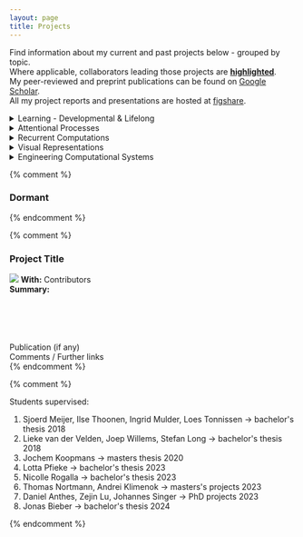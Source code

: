 ```yaml
---
layout: page
title: Projects
---
```


<p class="message">
  Find information about my current and past projects below - grouped by topic.<br>
  Where applicable, collaborators leading those projects are <b><u>highlighted</u></b>.<br>
  My peer-reviewed and preprint publications can be found on <a href="https://scholar.google.it/citations?user=MPFzJQgAAAAJ&hl=en">Google Scholar</a>.<br>
  All my project reports and presentations are hosted at <a href="https://figshare.com/authors/Sushrut_Thorat/522624">figshare</a>.
</p>

<details>
  <summary class="p_year">
  Learning - Developmental & Lifelong
</summary>

<!-- (Project with Zejin, Tim, Radek) -->

<div class="p_post">
  <h3 class="p_post_h">Shape/texture bias in brains and machines</h3>
  <b>With:</b> <a href="https://scholar.google.nl/citations?user=MnURMg0AAAAJ&hl=en&oi=ao"><u>Zejin Lu</u></a>, <a href="https://scholar.google.nl/citations?user=XZtcvyEAAAAJ">Radoslaw Cichy</a>, <a href="https://scholar.google.com/citations?user=JXcWFkgAAAAJ&hl=en">Tim Kietzmann</a><br>
  <b>Summary:</b> Building off <a href="https://openreview.net/forum?id=Bygh9j09KX">Geirhos et al. 2018</a>, where CNNs were shown to be texture-biased as compared to humans, we redefine the shape bias metric and assess the influence of recurrence and development on the shape bias in RNNs, humans, and macaques.<br>
</div>

<!-- (Project with Rowan, Daniel, and Tim) -->

<div class="p_post">
  <h3 class="p_post_h">Flexible rule learning in brains and machines</h3>
  <b>With:</b> <a href="https://www.semanticscholar.org/author/R.-Sommers/114455459"><b><u>Rowan Sommers</u></b></a>, <a href="https://scholar.google.com/citations?user=YPdEhboAAAAJ&hl=en&oi=ao">Daniel Anthes</a>, <a href="https://scholar.google.com/citations?user=JXcWFkgAAAAJ&hl=en">Tim Kietzmann</a><br>
  <b>Summary:</b> Inspired by the Wisconsin Card Sorting Task, we study the priors needed for neural networks to learn object/scene-specific rules continually, and relate their behaviors to human behavior on the same tasks.<br>
</div>

<!-- (Project with Daniel, Tim, and Peter) -->

<div class="p_post">
  <h3 class="p_post_h">Representational drift in macaque visual cortex</h3>
  <b>With:</b> <a href="https://scholar.google.com/citations?user=YPdEhboAAAAJ&hl=en&oi=ao"><b><u>Daniel Anthes</u></b></a>, <a href="https://scholar.google.nl/citations?user=Ieubd0EAAAAJ&hl=en&oi=ao">Peter König</a>, <a href="https://scholar.google.com/citations?user=JXcWFkgAAAAJ&hl=en">Tim Kietzmann</a><br>
  <b>Summary:</b> Employing tools developed during our investigations into continual learning, we study if representational drift occurs in macaque visual cortex and how that multi-area system deals with changing representations.<br>
</div>

<!-- (Project with Daniel, Tim, and Peter) -->

<div class="p_post">
  <h3 class="p_post_h">Structured representational drift aids continual learning</h3>
  <img class="p_post" src="{{site.url}}/assets/rdac.png" height="200">
  <b>With:</b> <a href="https://scholar.google.com/citations?user=YPdEhboAAAAJ&hl=en&oi=ao"><b><u>Daniel Anthes</u></b></a>, <a href="https://scholar.google.nl/citations?user=Ieubd0EAAAAJ&hl=en&oi=ao">Peter König</a>, <a href="https://scholar.google.com/citations?user=JXcWFkgAAAAJ&hl=en">Tim Kietzmann</a><br>
  <b>Summary:</b> In contemporary continual learning, readout misalignment due to learning-induced representational drift poses a big problem. However, constraining this drift to the readout null-space helps networks be both stable and plastic. <br>
  <b>Publication:</b> <a href="https://2023.ccneuro.org/proceedings/0000748.pdf">CCN'23 paper</a>, <a href="https://arxiv.org/abs/2310.04741">CoLLAs'24 paper</a><br>
  <b>Comments:</b> <a href="https://x.com/AnthesDaniel/status/1717913109795410403?s=20">CCN paper in brief</a>, <a href = "https://2024.ccneuro.org/pdf/567_Paper_authored_CCN2024-authored.pdf"> new analyses @ CCN'24 </a>
</div>

<!-- (Project with Gen and Peelen) -->

<div class="p_post">
  <h3 class="p_post_h">Statistical learning of distractor co-occurrences facilitates visual search</h3>
  <img class="p_post" src="{{site.url}}/assets/obj_grp.png" height="200">
  <b>With:</b> <a href="https://scholar.google.com/citations?user=2ToC6n4AAAAJ&hl=en">Genevieve Quek</a>, <a href="https://scholar.google.nl/citations?user=IX0uaEQAAAAJ&hl=en&oi=ao">Marius Peelen</a><br>
  <b>Summary:</b> Efficient visual search relies on the co-occurrence statistics of distractor shapes. Increased search efficiency among co-occurring distractors is probably driven by faster and/or more accurate rejection of a distractor's partner as a possible target.<br>
  <b>Publication:</b> <a href = "https://doi.org/10.1167/jov.22.10.2">JOV'22 paper</a><br>
  <b>Comments:</b> <a href = "https://twitter.com/martisamuser/status/1518515944813101056?s=20&t=pACvyE-jT4DJB8SSwCdhaw">JOV paper in brief</a>
</div>

</details>

<details>
  <summary class="p_year">
  Attentional Processes
</summary>

<!-- (Project with Johannes and Tim) -->

<div class="p_post">
  <h3 class="p_post_h">Attentional Routing is as effective as Direct Access</h3>
  <img class="p_post" src="{{site.url}}/assets/ar_da_schema.png" height="200">
  <b>With:</b> <a href="https://scholar.google.com/citations?user=z558t4EAAAAJ&hl=en&oi=ao"><b><u>Johannes Singer</u></b></a>, <a href="https://scholar.google.nl/citations?user=XZtcvyEAAAAJ">Radoslaw Cichy</a>, <a href="https://scholar.google.com/citations?user=JXcWFkgAAAAJ&hl=en">Tim Kietzmann</a><br>
  <b>Summary:</b> ANN models reveal that attentional routing can push task-relevant information residing in lower-level areas through the network as effectively as directly accessing that information from those areas. These results challenge claims in <a href="https://doi.org/10.1038/s41467-019-11448-7">Birman & Gardner 2019</a> about the need of direct access in explaining human behavior.<br>
  <b>Publication:</b> <a href="https://2024.ccneuro.org/pdf/98_Paper_authored_submission_non_anonymous.pdf">CCN'24 paper</a>
</div>

<!-- (Project with Lotta) -->

<div class="p_post">
  <h3 class="p_post_h">Assessing the emergence of an attention schema in object tracking</h3>
  <img class="p_post" src="{{site.url}}/assets/ast_schema.png" height="200">
  <b>With:</b> <a href="https://github.com/lolotta"><u>Lotta Piefke</u></a>, <a href="https://scholar.google.ch/citations?user=YA6DPIcAAAAJ&hl=en">Adrien Doerig</a>, <a href="https://scholar.google.com/citations?user=JXcWFkgAAAAJ&hl=en">Tim Kietzmann</a><br>
  <b>Summary:</b> In tracking an object through clutter with spatial attention, with RL, an agent learns to create an explicit encoding of the attentional state - an attention schema. This schema is most useful when the attentional state cannot be inferred from the stimulus.<br>
  <b>Publication:</b> <a href="https://escholarship.org/uc/item/1516x0js">CogSci'24 paper</a><br>
  <b>Comments:</b> <a href="https://x.com/lolotta6/status/1815370164600246348">CogSci paper in brief</a>
</div>

<!-- (Project with Surya and Peelen) -->

<div class="p_post">
  <h3 class="p_post_h">Size-dependence of object search templates in natural scenes</h3>
  <img class="p_post" src="{{site.url}}/assets/size-search.png" height="200">
  <b>With:</b> <a href="https://scholar.google.nl/citations?hl=en&user=D0z0dcgAAAAJ"><b><u>Surya Gayet</u></b></a>, <a href="https://scholar.google.nl/citations?user=IX0uaEQAAAAJ&hl=en&oi=ao">Marius Peelen</a>, et al.<br>
  <b>Summary:</b> Object size varies with the location of the object in scenes. During search for an object, in addition to the object's identity, the attentional template contains information its size, entangled with its identity, which is inferred from its location in the scene.<br>
  <b>Publication:</b> <a href="https://psycnet.apa.org/doi/10.1037/xhp0001172">JEP:HPP'24 paper</a><br>
  <b>Comments:</b> <a href="https://x.com/SuryaGayet/status/1763881177415364740?s=20">JEP:HPP paper in brief</a>
</div>

<!-- (Project with Peelen) -->

<div class="p_post">
  <h3 class="p_post_h">Bodies as features in visual search</h3>
  <img class="p_post" src="{{site.url}}/assets/bod-attn.png" height="200">
  <b>With:</b> <a href="https://scholar.google.nl/citations?user=IX0uaEQAAAAJ&hl=en&oi=ao">Marius Peelen</a><br>
  <b>Summary:</b> Are high-level visual features prioritised, via feature-based attention, spatially-globally? We found attentional gain modulation of the fMRI representations of body silhouettes, presented in task-irrelevant locations, in high-level visual cortex. <br>
  <b>Publication:</b> <a href="https://doi.org/10.1016/j.neuroimage.2022.119207">NeuroImage'22 paper</a><br>
  <b>Comments:</b> <a href = "https://twitter.com/martisamuser/status/1516689822374854658?s=20&t=y4kGCWUn68jnxha1U0ZqUA">NeuroImage paper in brief</a>, <a href = "https://doi.org/10.17605/OSF.IO/HJ5VC">Code + Data</a>
</div>

<!-- (Project with Giacomo, Peelen and Marcel) -->

<div class="p_post">
  <h3 class="p_post_h">The function of early task-based modulations in object detection</h3>
  <img class="p_post" src="{{site.url}}/assets/SwitchSchem.png" height="200">
  <b>With:</b> <a href="https://scholar.google.co.in/citations?user=qVvqArkAAAAJ&hl=en&oi=ao">Giacomo Aldegheri</a>, <a href="https://scholar.google.nl/citations?user=sX0ZypwAAAAJ&hl=en&oi=ao">Marcel van Gerven</a>, <a href="https://scholar.google.nl/citations?user=IX0uaEQAAAAJ&hl=en&oi=ao">Marius Peelen</a><br>
  <b>Summary:</b> Task-based modulation of early visual processing in neural networks alleviates subsequent capacity limits caused by task and neural constraints.  Bias/gain modulation of neural activations can be linked to tapping into a superposition of networks. Optimised neural modulations are <i>not</i> <a href="https://doi.org/10.1016/j.cub.2004.04.028">feature-similarity gain modulations</a>. <br>
  <b>Publications:</b> <a href="https://sushrutthorat.com/ccn18/">CCN'18 paper</a>, <a href="https://arxiv.org/abs/1907.12309">CCN'19 paper</a><br>
</div>

<!-- (Project with Ilze, Sjoerd, and Peelen) -->

<div class="p_post">
  <h3 class="p_post_h">The influence of scene information on object processing</h3>
  <img class="p_post" src="{{site.url}}/assets/sc-obj.png" height="200">
  <b>With:</b> <a href="https://www.linkedin.com/in/ilzethoonen/">Ilze Thoonen</a>, <a href="https://www.semanticscholar.org/author/Sjoerd-W.-Meijer/2061386172">Sjoerd Meijer</a>, <a href="https://scholar.google.nl/citations?user=IX0uaEQAAAAJ&hl=en&oi=ao">Marius Peelen</a><br>
  <b>Summary:</b> Task-irrelevant scene information biases categorization response towards co-varying objects (e.g. cars on roads). However, no evidence is found, across 4 experiments, for task-irrelevant scene information boosting the sensitivity of detecting co-varying objects. Further experimentation is required for validating these observations. <br>
  <b>Comments:</b> <a href="https://doi.org/10.6084/m9.figshare.9804725.v2">Summary presentation</a><br>
</div>

</details>

<details>
  <summary class="p_year">
  Recurrent Computations
</summary>

<!-- (Project with Jonas Bieber) -->

<div class="p_post">
  <h3 class="p_post_h">Decision-making RNNs</h3>
  <b>With:</b> <u>Asmit Ganguly</u>, Jonas Bieber, <a href="https://scholar.google.com/citations?user=JXcWFkgAAAAJ&hl=en">Tim Kietzmann</a><br>
  <b>Summary:</b> Human categorisation reaction times can be <i>inferred</i> from RNN representations/outputs (<a href="https://doi.org/10.1371/journal.pcbi.1008215">Spoerer et al. 2020</a>, <a href="https://openreview.net/forum?id=1xPsn2gCOe">Goetschalckx et al. 2023</a>). Instead, we explore whether RNNs can <i>generate</i> RTs that are comparable to human RTs.<br>
</div>

<!-- (Project with Adrien and Tim) -->

<div class="p_post">
  <h3 class="p_post_h">How does recurrence interact with feedforward processing in RNNs?</h3>
  <img class="p_post" src="{{site.url}}/assets/blt_arrangement.png" height="200">
  <b>With:</b> <a href="https://scholar.google.ch/citations?user=YA6DPIcAAAAJ&hl=en">Adrien Doerig</a>, <a href="https://scholar.google.com/citations?user=JXcWFkgAAAAJ&hl=en">Tim Kietzmann</a><br>
  <b>Summary:</b> In RNNs performing image classification, the feedforward sweep instantiates a representational arrangement that dovetails with the recurrence-induced "equal movement for all representations" prior, allowing classifications to be corrected.<br>
  <b>Publication:</b> <a href="https://arxiv.org/abs/2308.12435">CCN'23 paper</a><br>
  <b>Comments:</b> <a href="https://x.com/martisamuser/status/1712812776790311293?s=20">CCN paper in brief</a>
</div>

<!-- (Project with Giacomo and Tim) -->

<div class="p_post">
  <h3 class="p_post_h">Recurrent operations in neural networks trained to recognise objects</h3>
  <img class="p_post" src="{{site.url}}/assets/rnn-filter.png" height="200">
  <b>With:</b> <a href="https://scholar.google.co.in/citations?user=qVvqArkAAAAJ&hl=en&oi=ao">Giacomo Aldegheri</a>, <a href="https://scholar.google.com/citations?user=JXcWFkgAAAAJ&hl=en">Tim Kietzmann</a><br>
  <b>Summary:</b> In a recurrent neural network trained for object categorization, the recurrent flow carries category-orthogonal object feature (e.g. object location) information, which is used, iteratively, to constrain the subsequent inferences about the object's category.<br>
  <b>Publication:</b> <a href = "https://arxiv.org/abs/2111.07898">SVRHM'21 paper</a><br>
  <b>Comments:</b> <a href="https://twitter.com/martisamuser/status/1460631750640422912?s=20">SVRHM paper in brief</a>
</div>

</details>

<details>
  <summary class="p_year">
  Visual Representations
</summary>

<!-- (Project with Adrien, Carmen, Tim) -->

<div class="p_post">
  <h3 class="p_post_h">Relational representations via gaze stitching</h3>
  <b>With:</b> Linda Ventura, Jonas Jocham, <a href="https://scholar.google.com/citations?user=JXcWFkgAAAAJ&hl=en">Tim Kietzmann</a><br>
  <b>Summary:</b> Inspired by <a href="https://doi.org/10.1016/j.pneurobio.2019.101717">Summerfield et al. 2020</a>, research on RF remapping, and predictive vision, we evaluate the usefulness of predicting the content of the next gaze towards generating scene representations that bear relational information about its constituents.<br>
</div>

<!-- (Project with Jochem, Gen, and Peelen) -->

<div class="p_post">
  <h3 class="p_post_h">Perception of rare inverted letters among upright ones</h3>
  <img class="p_post" src="{{site.url}}/assets/letter_illusion.png" height="200">
  <b>With:</b> <a href="https://www.linkedin.com/in/jochem-koopmans-051571236"><b><u>Jochem Koopmans</u></b></a>, <a href="https://scholar.google.com/citations?user=2ToC6n4AAAAJ&hl=en">Genevieve Quek</a>, <a href="https://scholar.google.nl/citations?user=IX0uaEQAAAAJ&hl=en&oi=ao">Marius Peelen</a><br>
  <b>Summary:</b> In a Sperling-like task where the letters are mostly upright, there is a general tendency to report occasionally-present and absent inverted letters as upright to the same extent. Previously reported expectation-driven illusions might be post-perceptual.<br>
  <b>Comments:</b> Jochem's masters thesis. Paper in prep.<br><br>
</div>

<!-- (Project with Victoria, Daniel, Tim, and Peter, etc.) -->

<div class="p_post">
  <h3 class="p_post_h">Brain reading with a Transformer</h3>
  <b>With:</b> <a href="https://www.linkedin.com/in/victoria-bosch/?originalSubdomain=nl"><b><u>Victoria Bosch</u></b></a>, <a href="https://scholar.google.com/citations?user=JXcWFkgAAAAJ&hl=en">Tim Kietzmann</a>, et al.<br>
  <b>Summary:</b> Using fMRI responses to natural scenes to condition the sentence generation in a Transformer, we study the neural underpinnings of scene semantics (objects and their relationships) encoded in natural language.<br>
  <b>Comments:</b> <a href="https://2024.ccneuro.org/pdf/526_Paper_authored_Cortext_Bosch_CCN2024.pdf">Preliminary results</a> were presented at CCN'24
</div>

<!-- (Project with Lu-Chun and Peelen) -->

<div class="p_post">
  <h3 class="p_post_h">Task-dependent characteristics of neural multi-object processing</h3>
  <img class="p_post" src="{{site.url}}/assets/vs-neural.png" height="200">
  <b>With:</b> <a href="https://scholar.google.nl/citations?hl=en&user=3Fj2iKkAAAAJ"><b><u>Lu-Chun Yeh</u></b></a>, <a href="https://scholar.google.nl/citations?user=IX0uaEQAAAAJ&hl=en&oi=ao">Marius Peelen</a><br>
  <b>Summary:</b> The association between the neural processing of multi-object displays and the representations of those objects presented in isolation is task-dependent: same/different judgement relates to earlier, and object search to later stages in MEG/fMRI signals.<br>
  <b>Publication:</b> <a href="https://doi.org/10.1523/JNEUROSCI.1107-23.2024">JNeurosci'24 paper</a><br>
  <b>Comments:</b> <a href="https://x.com/LuChunYeh/status/1771482781337387299?s=20">JNeurosci paper in brief</a>
</div>

<!-- (Project with Peelen) -->

<div class="p_post">
  <h3 class="p_post_h">The nature of the animacy organization in human ventral temporal cortex</h3>
  <img class="p_post" src="{{site.url}}/assets/anim_proj.png" height="200">
  <b>With:</b> <a href="https://scholar.google.it/citations?user=5GQjAZkAAAAJ&hl=en&oi=ao">Daria Proklova</a>, <a href="https://scholar.google.nl/citations?user=v4CvWHgAAAAJ&hl=en">Daniel Kaiser</a>, <a href="https://scholar.google.nl/citations?user=IX0uaEQAAAAJ&hl=en&oi=ao">Marius Peelen</a><br>
  <b>Summary:</b> The animacy organisation in the ventral temporal cortex is not fully driven by visual feature differences (modelled with a CNN). It also depends on non-visual (inferred) factors such as agency (quantified through a behavioural task).<br>
  <b>Publications:</b> <a href="https://doi.org/10.7554/eLife.47142">eLife'19 paper</a>, <a href="https://doi.org/10.6084/m9.figshare.5919154.v1">Masters Thesis</a> <br>
  <b>Comments:</b> <a href="https://twitter.com/abc_aalto/status/855043613453058048?s=20">Masters thesis in brief</a>, <a href="https://twitter.com/martisamuser/status/1171381533128777728?s=20">eLife paper in brief</a><br>
</div>

</details>

<details>
  <summary class="p_year">
  Engineering Computational Systems
</summary>

<!-- (Project with Varad, RD) -->

<div class="p_post">
  <h3 class="p_post_h">Reverse dictionary using a word-definition based graph search</h3>
  <img class="p_post" src="{{site.url}}/assets/revmap.png" height="200">
  <b>With:</b> <a href="https://www.linkedin.com/in/vardos/">Varad Choudhari</a> <br>
  <b>Summary:</b> A method to process any forward word dictionary to build a reverse dictionary, using a n-hop reverse search on a graph, through word definitions. Performs as well as the state-of-the-art on a 3k lexicon. Doesn't scale well to 80k.<br>
  <b>Publication:</b> <a href="https://arxiv.org/abs/1606.00025">COLING'16 Paper</a><br>
  <b>Comments:</b> <a href="{{site.url}}/2016/11/06/reverse-dictionary">COLING paper in brief</a><br>
</div>

<!-- (Project with Bipin, IJCNN) -->

<div class="p_post">
  <h3 class="p_post_h">A Spiking Neural Network as a Quadcopter Flight Controller</h3>
  <img class="p_post" src="{{site.url}}/assets/btp.png" height="200">
  <b>With:</b> <a href="https://in.linkedin.com/in/sukanya-patil-b45009107">Sukanya Patil</a>, <a href="https://scholar.google.com/citations?user=QDEeC8EAAAAJ&hl=en">Bipin Rajendran</a> <br>
  <b>Summary:</b> <i>a</i>. Model-based control system for quadcopters towards velocity-waypoint navigation.<br> <i>b</i>. Modular SNNs for real-time arithmetic operations, using plastic synapses. SNNs are hard to tame!<br>
  <b>Publications:</b> <a href="{{site.url}}/assets/15_ijcnn.pdf">IJCNN'15 paper</a>, <a href="https://dx.doi.org/10.6084/m9.figshare.1582657.v1">B.Tech. Thesis</a><br>
  <b>Comments:</b> <a href="{{site.url}}/2016/06/05/quadcopter-control-using-snn">Thesis rumination</a>, <a href="{{site.url}}/2016/06/09/arithmetic-computation">IJCNN paper in brief</a><br>
</div>

</details>

{% comment %}
<h3>
<div class="p_year">
  Dormant
</div>
</h3>
{% endcomment %}

{% comment %}
<div class="p_post">
  <h3 class="p_post_h">Project Title</h3>
  <img class="p_post_i" src="http://placehold.it/200x200">
  <b>With:</b> Contributors <br>
  <b>Summary:</b><br><br><br><br><br><br>
  Publication (if any) <br>
  Comments / Further links
</div>
{% endcomment %}

{% comment %}

Students supervised:

1. Sjoerd Meijer, Ilse Thoonen, Ingrid Mulder, Loes Tonnissen -> bachelor's thesis 2018
2. Lieke van der Velden, Joep Willems, Stefan Long -> bachelor's thesis 2018
3. Jochem Koopmans -> masters thesis 2020
4. Lotta Pfieke -> bachelor's thesis 2023
5. Nicolle Rogalla -> bachelor's thesis 2023
6. Thomas Nortmann, Andrei Klimenok -> masters's projects 2023
7. Daniel Anthes, Zejin Lu, Johannes Singer -> PhD projects 2023
8. Jonas Bieber -> bachelor's thesis 2024

{% endcomment %}

